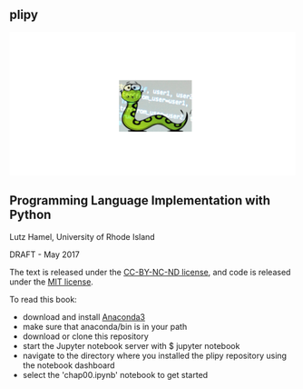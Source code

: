 
## plipy

![cover image](Notebooks/cover-image.gif)

## Programming Language Implementation with Python
Lutz Hamel, University of Rhode Island

DRAFT - May 2017

The text is released under the [CC-BY-NC-ND license](https://creativecommons.org/licenses/by-nc-nd/3.0/us/legalcode), and code is released under the [MIT license](https://opensource.org/licenses/MIT).

To read this book:
- download and install [Anaconda3](https://www.continuum.io/downloads)
- make sure that anaconda/bin is in your path
- download or clone this repository
- start the Jupyter notebook server with
  $ jupyter notebook
- navigate to the directory where you installed the plipy repository using the notebook dashboard
- select the 'chap00.ipynb' notebook to get started
